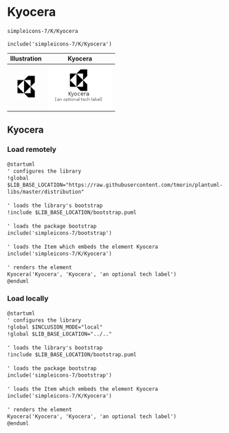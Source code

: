 # Kyocera


```text
simpleicons-7/K/Kyocera
```

```text
include('simpleicons-7/K/Kyocera')
```



| Illustration | Kyocera |
| :---: | :---: |
| ![illustration for Illustration](../../simpleicons-7/K/Kyocera.png) | ![illustration for Kyocera](../../simpleicons-7/K/Kyocera.Local.png) |




## Kyocera

### Load remotely
```plantuml
@startuml
' configures the library
!global $LIB_BASE_LOCATION="https://raw.githubusercontent.com/tmorin/plantuml-libs/master/distribution"

' loads the library's bootstrap
!include $LIB_BASE_LOCATION/bootstrap.puml

' loads the package bootstrap
include('simpleicons-7/bootstrap')

' loads the Item which embeds the element Kyocera
include('simpleicons-7/K/Kyocera')

' renders the element
Kyocera('Kyocera', 'Kyocera', 'an optional tech label')
@enduml
```

### Load locally
```plantuml
@startuml
' configures the library
!global $INCLUSION_MODE="local"
!global $LIB_BASE_LOCATION="../.."

' loads the library's bootstrap
!include $LIB_BASE_LOCATION/bootstrap.puml

' loads the package bootstrap
include('simpleicons-7/bootstrap')

' loads the Item which embeds the element Kyocera
include('simpleicons-7/K/Kyocera')

' renders the element
Kyocera('Kyocera', 'Kyocera', 'an optional tech label')
@enduml
```

